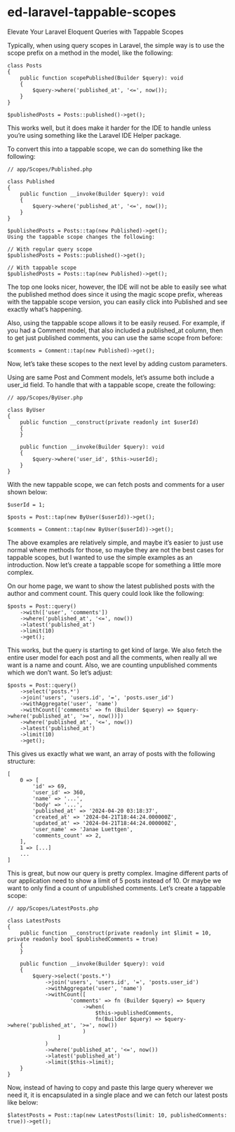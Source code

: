 # ed-laravel-tappable-scopes
Elevate Your Laravel Eloquent Queries with Tappable Scopes


Typically, when using query scopes in Laravel, the simple way is to use the scope prefix on a method in the model, like the following:

```
class Posts 
{		
	public function scopePublished(Builder $query): void
	{
		$query->where('published_at', '<=', now());
	}
}

$publishedPosts = Posts::published()->get();
```

This works well, but it does make it harder for the IDE to handle unless you’re using something like the Laravel IDE Helper package.

To convert this into a tappable scope, we can do something like the following:

```
// app/Scopes/Published.php

class Published
{
	public function __invoke(Builder $query): void
	{
		$query->where('published_at', '<=', now());
	}
}

$publishedPosts = Posts::tap(new Published)->get();
Using the tappable scope changes the following:

// With regular query scope
$publishedPosts = Posts::published()->get();

// With tappable scope
$publishedPosts = Posts::tap(new Published)->get();
```

The top one looks nicer, however, the IDE will not be able to easily see what the published method does since it using the magic scope prefix, whereas with the tappable scope version, you can easily click into Published and see exactly what’s happening.

Also, using the tappable scope allows it to be easily reused. For example, if you had a Comment model, that also included a published_at column, then to get just published comments, you can use the same scope from before:

```
$comments = Comment::tap(new Published)->get();
```

Now, let’s take these scopes to the next level by adding custom parameters.

Using are same Post and Comment models, let’s assume both include a user_id field. To handle that with a tappable scope, create the following:

```
// app/Scopes/ByUser.php

class ByUser
{
    public function __construct(private readonly int $userId)
    {
    }

    public function __invoke(Builder $query): void
    {
        $query->where('user_id', $this->userId);
    }
}
```

With the new tappable scope, we can fetch posts and comments for a user shown below:

```
$userId = 1;

$posts = Post::tap(new ByUser($userId))->get();

$comments = Comment::tap(new ByUser($userId))->get();
```

The above examples are relatively simple, and maybe it’s easier to just use normal where methods for those, so maybe they are not the best cases for tappable scopes, but I wanted to use the simple examples as an introduction. Now let’s create a tappable scope for something a little more complex.

On our home page, we want to show the latest published posts with the author and comment count. This query could look like the following:

```
$posts = Post::query()
    ->with(['user', 'comments'])
    ->where('published_at', '<=', now())
    ->latest('published_at')
    ->limit(10)
    ->get();
```
    
This works, but the query is starting to get kind of large. We also fetch the entire user model for each post and all the comments, when really all we want is a name and count. Also, we are counting unpublished comments which we don’t want. So let’s adjust:

```
$posts = Post::query()
    ->select('posts.*')
    ->join('users', 'users.id', '=', 'posts.user_id')
    ->withAggregate('user', 'name')
    ->withCount(['comments' => fn (Builder $query) => $query->where('published_at', '>=', now())])
    ->where('published_at', '<=', now())
    ->latest('published_at')
    ->limit(10)
    ->get();
```
    
This gives us exactly what we want, an array of posts with the following structure:

```
[
    0 => [    
        'id' => 69,
        'user_id' => 360,
        'name' => '...',
        'body' => '...',
        'published_at' => '2024-04-20 03:18:37',
        'created_at' => '2024-04-21T18:44:24.000000Z',
        'updated_at' => '2024-04-21T18:44:24.000000Z',
        'user_name' => 'Janae Luettgen',
        'comments_count' => 2,
    ],
    1 => [...]
    ...
]
```

This is great, but now our query is pretty complex. Imagine different parts of our application need to show a limit of 5 posts instead of 10. Or maybe we want to only find a count of unpublished comments. Let’s create a tappable scope:

```
// app/Scopes/LatestPosts.php

class LatestPosts
{
    public function __construct(private readonly int $limit = 10, private readonly bool $publishedComments = true)
    {
    }
    
    public function __invoke(Builder $query): void
    {
        $query->select('posts.*')
            ->join('users', 'users.id', '=', 'posts.user_id')
            ->withAggregate('user', 'name')
            ->withCount([
                    'comments' => fn (Builder $query) => $query
                        ->when(
                            $this->publishedComments,
                            fn(Builder $query) => $query->where('published_at', '>=', now())
                        )
                ]
            )
            ->where('published_at', '<=', now())
            ->latest('published_at')
            ->limit($this->limit);
    }
}
```

Now, instead of having to copy and paste this large query wherever we need it, it is encapsulated in a single place and we can fetch our latest posts like below:

```
$latestPosts = Post::tap(new LatestPosts(limit: 10, publishedComments: true))->get();
```

